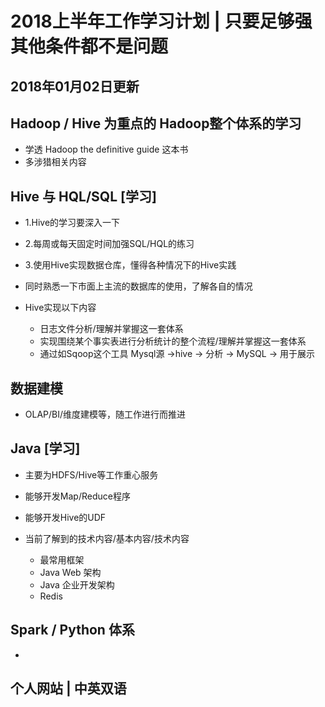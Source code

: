 # 2018上半年工作学习计划 | 只要足够强 其他条件都不是问题

## 2018年01月02日更新

## Hadoop / Hive 为重点的 Hadoop整个体系的学习

- 学透 Hadoop the definitive guide 这本书
- 多涉猎相关内容

## Hive 与 HQL/SQL [学习]

- 1.Hive的学习要深入一下
- 2.每周或每天固定时间加强SQL/HQL的练习
- 3.使用Hive实现数据仓库，懂得各种情况下的Hive实践
- 同时熟悉一下市面上主流的数据库的使用，了解各自的情况

- Hive实现以下内容
  - 日志文件分析/理解并掌握这一套体系
  - 实现围绕某个事实表进行分析统计的整个流程/理解并掌握这一套体系
  - 通过如Sqoop这个工具  Mysql源 ->hive -> 分析 -> MySQL -> 用于展示

## 数据建模

- OLAP/BI/维度建模等，随工作进行而推进

## Java [学习]

- 主要为HDFS/Hive等工作重心服务
- 能够开发Map/Reduce程序
- 能够开发Hive的UDF

- 当前了解到的技术内容/基本内容/技术内容
  - 最常用框架
  - Java Web 架构
  - Java 企业开发架构
  - Redis

## Spark / Python 体系

- 

## 个人网站 | 中英双语